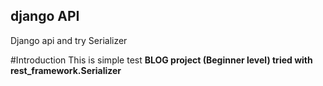 ## django API
Django api  and try Serializer

#Introduction
This is simple test <b>BLOG<b> project (Beginner level) tried with  rest_framework.Serializer 

